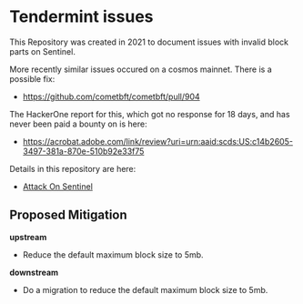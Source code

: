 # Tendermint issues

This Repository was created in 2021 to document issues with invalid block parts on Sentinel.  

More recently similar issues occured on a cosmos mainnet.  There is a possible fix:

* https://github.com/cometbft/cometbft/pull/904

The HackerOne report for this, which got no response for 18 days, and has never been paid a bounty on is here:

* https://acrobat.adobe.com/link/review?uri=urn:aaid:scds:US:c14b2605-3497-381a-870e-510b92e33f75

Details in this repository are here:

* [Attack On Sentinel](./Attack_on_sentinel.md)


## Proposed Mitigation

**upstream**
* Reduce the default maximum block size to 5mb.

**downstream**
* Do a migration to reduce the default maximum block size to 5mb.
